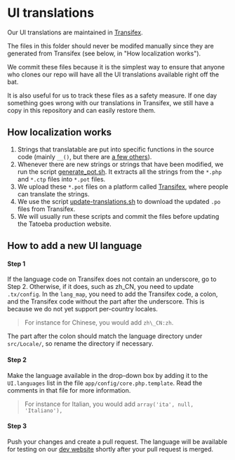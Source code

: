 UI translations
===============

Our UI translations are maintained in [Transifex](https://en.wiki.tatoeba.org/articles/show/interface-translation).

The files in this folder should never be modifed manually since they are generated from Transifex (see below, in "How localization works").

We commit these files because it is the simplest way to ensure that anyone who clones our repo will have all the UI translations available right off the bat.

It is also useful for us to track these files as a safety measure. If one day something goes wrong with our translations in Transifex, we still have a copy in this repository and can easily restore them.


How localization works
----------------------

1. Strings that translatable are put into specific functions in the source code (mainly `__()`, but there are [a few others](https://book.cakephp.org/3.0/en/core-libraries/internationalization-and-localization.html#using-translation-functions)).
2. Whenever there are new strings or strings that have been modified, we run the script [generate_pot.sh](https://github.com/Tatoeba/tatoeba2/blob/dev/tools/generate_pot.sh). It extracts all the strings from the `*.php` and `*.ctp` files into `*.pot` files.
3. We upload these `*.pot` files on a platform called [Transifex](https://en.wiki.tatoeba.org/articles/show/interface-translation), where people can translate the strings.
4. We use the script [update-translations.sh](https://github.com/Tatoeba/tatoeba2/blob/dev/tools/update-translations.sh) to download the updated `.po` files from Transifex.
5. We will usually run these scripts and commit the files before updating the Tatoeba production website.


How to add a new UI language
----------------------------

#### Step 1

If the language code on Transifex does not contain an underscore,
go to Step 2. Otherwise, if it does, such as zh\_CN, you need
to update `.tx/config`. In the `lang_map`, you need to add the
Transifex code, a colon, and the Transifex code without the part
after the underscore. This is because we do not yet support
per-country locales.

> For instance for Chinese, you would add `zh\_CN:zh`.

The part after the colon should match the language directory
under `src/Locale/`, so rename the directory if necessary.

#### Step 2

Make the language available in the drop-down box
by adding it to the `UI.languages` list in the file
`app/config/core.php.template`. Read the comments in
that file for more information.

> For instance for Italian, you would add `array('ita', null, 'Italiano'),`


#### Step 3

Push your changes and create a pull request. The language will 
be available for testing on our [dev website](https://dev.tatoeba.org)
shortly after your pull request is merged.
